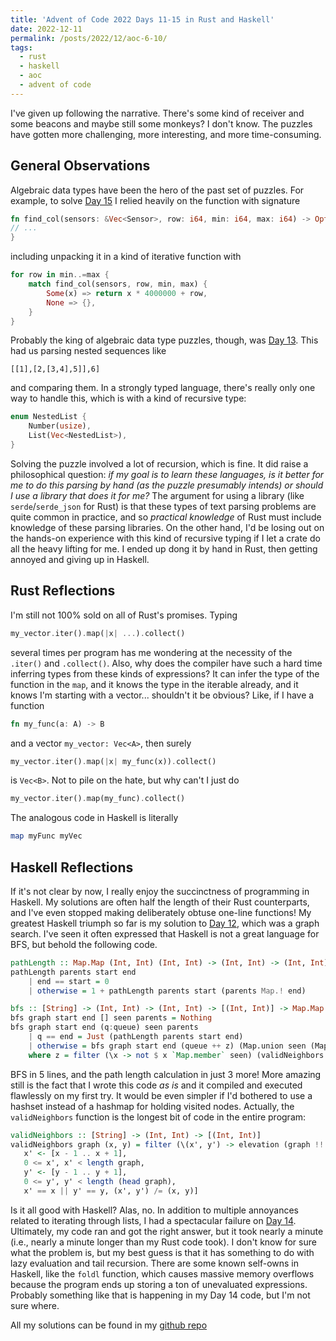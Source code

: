 ```yaml
---
title: 'Advent of Code 2022 Days 11-15 in Rust and Haskell'
date: 2022-12-11
permalink: /posts/2022/12/aoc-6-10/
tags:
  - rust
  - haskell
  - aoc
  - advent of code
---
```


I've given up following the narrative. There's some kind of receiver and some beacons and maybe still some monkeys? I don't know. The puzzles have gotten more challenging, more interesting, and more time-consuming.


## General Observations

Algebraic data types have been the hero of the past set of puzzles. For example, to solve [Day 15](https://adventofcode.com/2022/day/15) I relied heavily on the function with signature

```rust
fn find_col(sensors: &Vec<Sensor>, row: i64, min: i64, max: i64) -> Option<i64> {
// ...
}
```
including unpacking it in a kind of iterative function with

```rust
for row in min..=max {
    match find_col(sensors, row, min, max) {
        Some(x) => return x * 4000000 + row,
        None => {},
    }
}
```

Probably the king of algebraic data type puzzles, though, was [Day 13](https://adventofcode.com/2022/day/13). This had us parsing nested sequences like

```
[[1],[2,[3,4],5]],6]
```

and comparing them. In a strongly typed language, there's really only one way to handle this, which is with a kind of recursive type:

```rust
enum NestedList {
    Number(usize),
    List(Vec<NestedList>),
}
```

Solving the puzzle involved a lot of recursion, which is fine. It did raise a philosophical question: *if my goal is to learn these languages, is it better for me to do this parsing by hand (as the puzzle presumably intends) or should I use a library that does it for me?* The argument for using a library (like `serde`/`serde_json` for Rust) is that these types of text parsing problems are quite common in practice, and so *practical knowledge* of Rust must include knowledge of these parsing libraries. On the other hand, I'd be losing out on the hands-on experience with this kind of recursive typing if I let a crate do all the heavy lifting for me. I ended up dong it by hand in Rust, then getting annoyed and giving up in Haskell.

## Rust Reflections

I'm still not 100% sold on all of Rust's promises. Typing 

```rust
my_vector.iter().map(|x| ...).collect()
```

several times per program has me wondering at the necessity of the `.iter()` and `.collect()`. Also, why does the compiler have such a hard time inferring types from these kinds of expressions? It can infer the type of the function in the `map`, and it knows the type in the iterable already, and it knows I'm starting with a vector... shouldn't it be obvious? Like, if I have a function

```rust
fn my_func(a: A) -> B
```

and a vector `my_vector: Vec<A>`, then surely

```rust
my_vector.iter().map(|x| my_func(x)).collect()
```

is `Vec<B>`. Not to pile on the hate, but why can't I just do

```rust
my_vector.iter().map(my_func).collect()
```

The analogous code in Haskell is literally

```haskell
map myFunc myVec
```
## Haskell Reflections

If it's not clear by now, I really enjoy the succinctness of programming in Haskell. My solutions are often half the length of their Rust counterparts, and I've even stopped making deliberately obtuse one-line functions! My greatest Haskell triumph so far is my solution to [Day 12](https://adventofcode.com/2022/day/12), which was a graph search. I've seen it often expressed that Haskell is not a great language for BFS, but behold the following code.

```haskell
pathLength :: Map.Map (Int, Int) (Int, Int) -> (Int, Int) -> (Int, Int) -> Int
pathLength parents start end
    | end == start = 0
    | otherwise = 1 + pathLength parents start (parents Map.! end)

bfs :: [String] -> (Int, Int) -> (Int, Int) -> [(Int, Int)] -> Map.Map (Int, Int) Bool -> Map.Map (Int, Int) (Int, Int) -> Maybe Int
bfs graph start end [] seen parents = Nothing
bfs graph start end (q:queue) seen parents
    | q == end = Just (pathLength parents start end)
    | otherwise = bfs graph start end (queue ++ z) (Map.union seen (Map.fromList [(z', True) | z' <- z])) (Map.union (Map.fromList [(z', q) | z' <- z]) parents)
    where z = filter (\x -> not $ x `Map.member` seen) (validNeighbors graph q)
```

BFS in 5 lines, and the path length calculation in just 3 more! More amazing still is the fact that I wrote this code *as is* and it compiled and executed flawlessly on my first try. It would be even simpler if I'd bothered to use a hashset instead of a hashmap for holding visited nodes. Actually, the `validNeighbors` function is the longest bit of code in the entire program:

```haskell
validNeighbors :: [String] -> (Int, Int) -> [(Int, Int)]
validNeighbors graph (x, y) = filter (\(x', y') -> elevation (graph !! x !! y) >= elevation (graph !! x' !! y') - 1)[(x', y') |
   x' <- [x - 1 .. x + 1],
   0 <= x', x' < length graph,
   y' <- [y - 1 .. y + 1],
   0 <= y', y' < length (head graph),
   x' == x || y' == y, (x', y') /= (x, y)]
```

Is it all good with Haskell? Alas, no. In addition to multiple annoyances related to iterating through lists, I had a spectacular failure on [Day 14](https://adventofcode.com/2022/day/14). Ultimately, my code ran and got the right answer, but it took nearly a minute (i.e., nearly a minute longer than my Rust code took). I don't know for sure what the problem is, but my best guess is that it has something to do with lazy evaluation and tail recursion. There are some known self-owns in Haskell, like the `foldl` function, which causes massive memory overflows because the program ends up storing a ton of unevaluated expressions. Probably something like that is happening in my Day 14 code, but I'm not sure where.

All my solutions can be found in my [github repo](https://github.com/jmkopper/Advent-of-Code-2022/)
